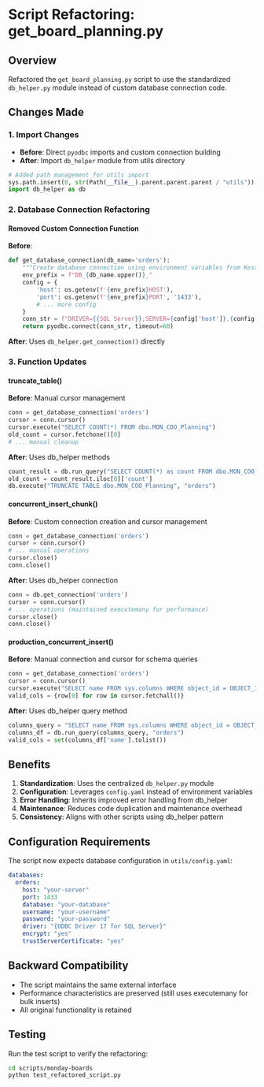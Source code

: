 # Script Refactoring: get_board_planning.py

## Overview
Refactored the `get_board_planning.py` script to use the standardized `db_helper.py` module instead of custom database connection code.

## Changes Made

### 1. Import Changes
- **Before**: Direct `pyodbc` imports and custom connection building
- **After**: Import `db_helper` module from utils directory
```python
# Added path management for utils import
sys.path.insert(0, str(Path(__file__).parent.parent.parent / "utils"))
import db_helper as db
```

### 2. Database Connection Refactoring

#### Removed Custom Connection Function
**Before**:
```python
def get_database_connection(db_name='orders'):
    """Create database connection using environment variables from Kestra workflow"""
    env_prefix = f"DB_{db_name.upper()}_"
    config = {
        'host': os.getenv(f'{env_prefix}HOST'),
        'port': os.getenv(f'{env_prefix}PORT', '1433'),
        # ... more config
    }
    conn_str = f"DRIVER={{SQL Server}};SERVER={config['host']},{config['port']};..."
    return pyodbc.connect(conn_str, timeout=60)
```

**After**: Uses `db_helper.get_connection()` directly

### 3. Function Updates

#### truncate_table()
**Before**: Manual cursor management
```python
conn = get_database_connection('orders')
cursor = conn.cursor()
cursor.execute("SELECT COUNT(*) FROM dbo.MON_COO_Planning")
old_count = cursor.fetchone()[0]
# ... manual cleanup
```

**After**: Uses db_helper methods
```python
count_result = db.run_query("SELECT COUNT(*) as count FROM dbo.MON_COO_Planning", "orders")
old_count = count_result.iloc[0]['count']
db.execute("TRUNCATE TABLE dbo.MON_COO_Planning", "orders")
```

#### concurrent_insert_chunk()
**Before**: Custom connection creation and cursor management
```python
conn = get_database_connection('orders')
cursor = conn.cursor()
# ... manual operations
cursor.close()
conn.close()
```

**After**: Uses db_helper connection
```python
conn = db.get_connection('orders')
cursor = conn.cursor()
# ... operations (maintained executemany for performance)
cursor.close()
conn.close()
```

#### production_concurrent_insert()
**Before**: Manual connection and cursor for schema queries
```python
conn = get_database_connection('orders')
cursor = conn.cursor()
cursor.execute("SELECT name FROM sys.columns WHERE object_id = OBJECT_ID('dbo.MON_COO_Planning')")
valid_cols = {row[0] for row in cursor.fetchall()}
```

**After**: Uses db_helper query method
```python
columns_query = "SELECT name FROM sys.columns WHERE object_id = OBJECT_ID('dbo.MON_COO_Planning')"
columns_df = db.run_query(columns_query, "orders")
valid_cols = set(columns_df['name'].tolist())
```

## Benefits

1. **Standardization**: Uses the centralized `db_helper.py` module
2. **Configuration**: Leverages `config.yaml` instead of environment variables
3. **Error Handling**: Inherits improved error handling from db_helper
4. **Maintenance**: Reduces code duplication and maintenance overhead
5. **Consistency**: Aligns with other scripts using db_helper pattern

## Configuration Requirements

The script now expects database configuration in `utils/config.yaml`:
```yaml
databases:
  orders:
    host: "your-server"
    port: 1433
    database: "your-database"
    username: "your-username"
    password: "your-password"
    driver: "{ODBC Driver 17 for SQL Server}"
    encrypt: "yes"
    trustServerCertificate: "yes"
```

## Backward Compatibility

- The script maintains the same external interface
- Performance characteristics are preserved (still uses executemany for bulk inserts)
- All original functionality is retained

## Testing

Run the test script to verify the refactoring:
```bash
cd scripts/monday-boards
python test_refactored_script.py
```
